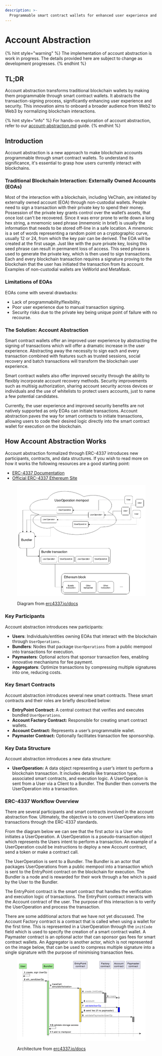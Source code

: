 ```yaml
---
description: >-
  Programmable smart contract wallets for enhanced user experience and security.
---
```


# Account Abstraction

{% hint style="warning" %}
The implementation of account abstraction is work in progress. The details provided here are subject to change as development progresses.
{% endhint %}

## TL;DR

Account abstraction transforms traditional blockchain wallets by making them programmable through smart contract wallets. It abstracts the transaction-signing process, significantly enhancing user experience and security. This innovation aims to onboard a broader audience from Web2 to Web3 by normalizing blockchain interactions.

{% hint style="info" %}
For hands-on exploration of account abstraction, refer to our [account-abstraction.md](../../start-building/tutorials/account-abstraction.md "mention") guide.
{% endhint %}

## Introduction

Account abstraction is a new approach to make blockchain accounts programmable through smart contract wallets. To understand its significance, it's essential to grasp how users currently interact with blockchains.

### Traditional Blockchain Interaction: Externally Owned Accounts (EOAs)

Most of the interaction with a blockchain, including VeChain, are initiated by externally owned account (EOA) through non-custodial wallets. People need to sign a transaction with their private key to spend their money. Possession of the private key grants control over the wallet’s assets, that once lost can't be recovered. 
Since it was error prone to write down a long hex string, a mnemonic seed phrase (mnemonic in brief) is usually the information that needs to be stored off-line in a safe location. 
A mnemonic is a set of words representing a random point on a cryptographic curve, usually 12 or 24, from which the key pair can be derived. The EOA will be created at the first usage. 
Just like with the pure private key, losing this seed phrase can result in permanent loss of access. 
This seed phrase is used to generate the private key, which is then used to sign transactions. Each and every blockchain transaction requires a signature proving to the blockchain that the user has initiated the transaction from its account. Examples of non-custodial wallets are VeWorld and MetaMask.

### Limitations of EOAs

EOAs come with several drawbacks:

 * Lack of programmability/flexibility.
 * Poor user experience due to manual transaction signing.
 * Security risks due to the private key being unique point of failure with no recourse.

### The Solution: Account Abstraction

Smart contract wallets offer an improved user experience by abstracting the signing of transactions which will offer a dramatic increase in the user experience. Abstracting away the necessity to sign each and every transaction combined with features such as trusted sessions, social recovery and batch transactions will transform the blockchain user experience.

Smart contract wallets also offer improved security through the ability to flexibly incorporate account recovery methods. Security improvements such as multisig authorization, sharing account security across devices or individuals and the use of whitelists to protect users accounts, just to name a few potential candidates.

Currently, the user experience and improved security benefits are not natively supported as only EOAs can initiate transactions. Account abstraction paves the way for smart contracts to initiate transactions, allowing users to code their desired logic directly into the smart contract wallet for execution on the blockchain.

## How Account Abstraction Works

Account abstraction formalized through ERC-4337 introduces new participants, contracts, and data structures. If you wish to read more on how it works the following resources are a good starting point:

* [ERC-4337 Documentation](https://www.erc4337.io/docs)
* [Official ERC-4337 Ethereum Site](https://eips.ethereum.org/EIPS/eip-4337)

<figure><img src="../../.gitbook/assets/4337-diagram.png" alt=""><figcaption><p>Diagram from <a href="https://www.erc4337.io/docs">erc4337.io/docs</a></p></figcaption></figure>

### Key Participants

Account abstraction introduces new participants:

* **Users**: Individuals/entities owning EOAs that interact with the blockchain through `UserOperations`.
* **Bundlers**: Nodes that package `UserOperations` from a public mempool into transactions for execution.
* **Paymasters**: Optional actors that sponsor transaction fees, enabling innovative mechanisms for fee payment.
* **Aggregators**: Optimize transactions by compressing multiple signatures into one, reducing costs.

### Key Smart Contracts

Account abstraction introduces several new smart contracts. These smart contracts and their roles are briefly described below:

* **EntryPoint Contract:** A central contract that verifies and executes bundled `UserOperations`.
* **Account Factory Contract:** Responsible for creating smart contract wallets.
* **Account Contract:** Represents a user’s programmable wallet.
* **Paymaster Contract:** Optionally facilitates transaction fee sponsorship.

### Key Data Structure

Account abstraction introduces a new data structure:

* **UserOperation:** A data object representing a user’s intent to perform a blockchain transaction. It includes details like transaction type, associated smart contracts, and execution logic. A UserOperation is sent from a User via a Client to a Bundler. The Bundler then converts the UserOperation into a transaction.

### ERC-4337 Workflow Overview

There are several participants and smart contracts involved in the account abstraction flow. Ultimately, the objective is to convert UserOperations into transactions through the ERC-4337 standards.

From the diagram below we can see that the first actor is a User who initiates a UserOperation. A UserOperation is a pseudo-transaction object which represents the Users intent to perform a transaction. An example of a UserOperation could be instructions to deploy a new Account contract, send a token or make a contract call.

The UserOperation is sent to a Bundler. The Bundler is an actor that packages UserOperations from a public mempool into a transaction which is sent to the EntryPoint contract on the blockchain for execution. The Bundler is a node and is rewarded for their work through a fee which is paid by the User to the Bundler.

The EntryPoint contract is the smart contract that handles the verification and execution logic of transactions. The EntryPoint contract interacts with the Account contract of the user. The purpose of this interaction is to verify the UserOperation and process the transaction.

There are some additional actors that we have not yet discussed. The Account Factory contract is a contract that is called when using a wallet for the first time. This is represented in a UserOperation through the `initCode` field which is used to specify the creation of a smart contract wallet. A Paymaster contract is an optional actor that can sponsor gas fees for smart contract wallets. An Aggregator is another actor, which is not represented on the image below, that can be used to compress multiple signature into a single signature with the purpose of minimising transaction fees.

<figure><img src="../../.gitbook/assets/4337-architecture.png" alt=""><figcaption><p>Architecture from <a href="https://www.erc4337.io/docs/understanding-ERC-4337/architecture">erc4337.io/docs</a></p></figcaption></figure>
